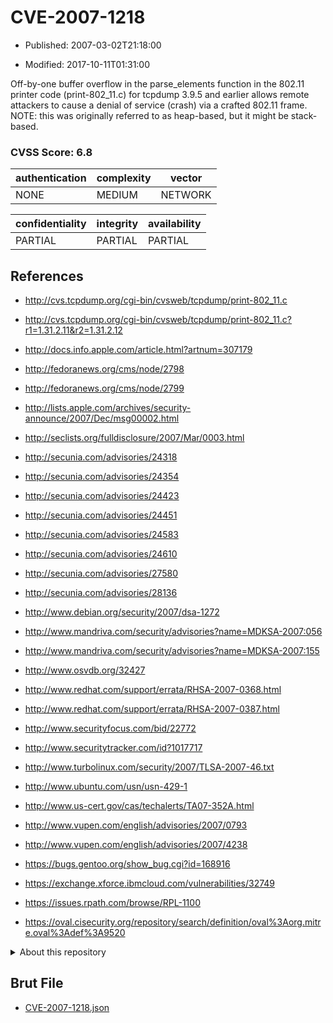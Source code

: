 # CVE-2007-1218

- Published: 2007-03-02T21:18:00

- Modified: 2017-10-11T01:31:00

Off-by-one buffer overflow in the parse_elements function in the 802.11 printer code (print-802_11.c) for tcpdump 3.9.5 and earlier allows remote attackers to cause a denial of service (crash) via a crafted 802.11 frame.  NOTE: this was originally referred to as heap-based, but it might be stack-based.

### CVSS Score: **6.8**

| authentication | complexity | vector |
| --- | --- | --- |
| NONE | MEDIUM | NETWORK |

| confidentiality | integrity | availability |
| --- | --- | --- |
| PARTIAL | PARTIAL | PARTIAL |

## References

* http://cvs.tcpdump.org/cgi-bin/cvsweb/tcpdump/print-802_11.c

* http://cvs.tcpdump.org/cgi-bin/cvsweb/tcpdump/print-802_11.c?r1=1.31.2.11&r2=1.31.2.12

* http://docs.info.apple.com/article.html?artnum=307179

* http://fedoranews.org/cms/node/2798

* http://fedoranews.org/cms/node/2799

* http://lists.apple.com/archives/security-announce/2007/Dec/msg00002.html

* http://seclists.org/fulldisclosure/2007/Mar/0003.html

* http://secunia.com/advisories/24318

* http://secunia.com/advisories/24354

* http://secunia.com/advisories/24423

* http://secunia.com/advisories/24451

* http://secunia.com/advisories/24583

* http://secunia.com/advisories/24610

* http://secunia.com/advisories/27580

* http://secunia.com/advisories/28136

* http://www.debian.org/security/2007/dsa-1272

* http://www.mandriva.com/security/advisories?name=MDKSA-2007:056

* http://www.mandriva.com/security/advisories?name=MDKSA-2007:155

* http://www.osvdb.org/32427

* http://www.redhat.com/support/errata/RHSA-2007-0368.html

* http://www.redhat.com/support/errata/RHSA-2007-0387.html

* http://www.securityfocus.com/bid/22772

* http://www.securitytracker.com/id?1017717

* http://www.turbolinux.com/security/2007/TLSA-2007-46.txt

* http://www.ubuntu.com/usn/usn-429-1

* http://www.us-cert.gov/cas/techalerts/TA07-352A.html

* http://www.vupen.com/english/advisories/2007/0793

* http://www.vupen.com/english/advisories/2007/4238

* https://bugs.gentoo.org/show_bug.cgi?id=168916

* https://exchange.xforce.ibmcloud.com/vulnerabilities/32749

* https://issues.rpath.com/browse/RPL-1100

* https://oval.cisecurity.org/repository/search/definition/oval%3Aorg.mitre.oval%3Adef%3A9520

<details>
<summary>About this repository</summary> 

  This repository is part of the project [Live Hack CVE](https://github.com/Live-Hack-CVE). Main website can be found [www.live-hack.org](https://www.live-hack.org) 
  
  Made by [Sn0wAlice](https://github.com/Sn0wAlice) for the people that care about security and need to have a feed of the latest CVEs. Hope you enjoy it, don't forget to star the repo and follow me on [Twitter](https://twitter.com/Sn0wAlice) and [Github](https://github.com/Sn0wAlice). And that is my [personnal website](https://www.alice-snow.me/)

  - [Home Page](https://github.com/Live-Hack-CVE)
  - [Framework](https://github.com/Live-Hack-CVE/cve-framework)
  - [CVE database](https://github.com/Live-Hack-CVE/full_database)
  - [Changelog](https://github.com/Live-Hack-CVE/Changelog)
</details>

## Brut File

* [CVE-2007-1218.json](https://raw.githubusercontent.com/Live-Hack-CVE/full_database/main/cves/2007/CVE-2007-1218.json)

